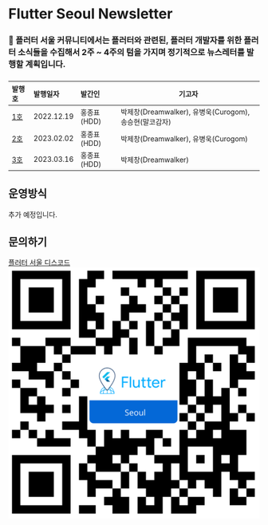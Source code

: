 # Flutter Seoul Newsletter

### 📰 플러터 서울 커뮤니티에서는 **플러터와 관련된, 플러터 개발자를 위한 플러터 소식**들을 수집해서 2주 ~ 4주의 텀을 가지며 정기적으로 뉴스레터를 발행할 계획입니다.
###

| 발행호                                                                                       | 발행일자       | 발간인              | 기고자                                                |
|:------------------------------------------------------------------------------------------|:-----------|:-----------------|----------------------------------------------------
| [1호](https://github.com/flutter-korea/newsletter/blob/main/newsletters/newsletter_1st.md) | 2022.12.19 | 홍종표(HDD)         | 박제창(Dreamwalker), 유병욱(Curogom), 송승현(말코감자)          |
| [2호](https://github.com/flutter-korea/newsletter/blob/main/newsletters/newsletter_2nd.md) | 2023.02.02 | 홍종표(HDD)   | 박제창(Dreamwalker), 유병욱(Curogom)                     |
| [3호](https://github.com/flutter-korea/newsletter/blob/main/newsletters/newsletter_3rd.md) | 2023.03.16 | 홍종표(HDD)   | 박제창(Dreamwalker)                      |



## 운영방식
추가 예정입니다.

## 문의하기
[플러터 서울 디스코드](http://flutter-seoul.com/)
![QR코드](./assets/flutter_seoul_qrcode.png)
